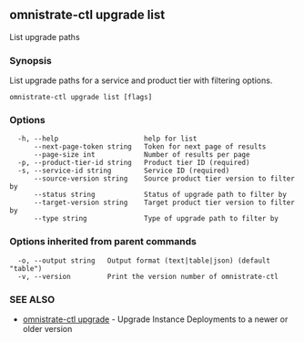 ## omnistrate-ctl upgrade list

List upgrade paths

### Synopsis

List upgrade paths for a service and product tier with filtering options.

```
omnistrate-ctl upgrade list [flags]
```

### Options

```
  -h, --help                     help for list
      --next-page-token string   Token for next page of results
      --page-size int            Number of results per page
  -p, --product-tier-id string   Product tier ID (required)
  -s, --service-id string        Service ID (required)
      --source-version string    Source product tier version to filter by
      --status string            Status of upgrade path to filter by
      --target-version string    Target product tier version to filter by
      --type string              Type of upgrade path to filter by
```

### Options inherited from parent commands

```
  -o, --output string   Output format (text|table|json) (default "table")
  -v, --version         Print the version number of omnistrate-ctl
```

### SEE ALSO

* [omnistrate-ctl upgrade](omnistrate-ctl_upgrade.md)	 - Upgrade Instance Deployments to a newer or older version

